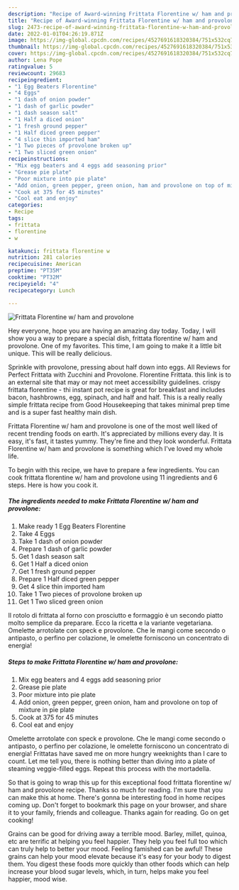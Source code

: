 ```yaml
---
description: "Recipe of Award-winning Frittata Florentine w/ ham and provolone"
title: "Recipe of Award-winning Frittata Florentine w/ ham and provolone"
slug: 2473-recipe-of-award-winning-frittata-florentine-w-ham-and-provolone
date: 2022-01-01T04:26:19.871Z
image: https://img-global.cpcdn.com/recipes/4527691618320384/751x532cq70/frittata-florentine-w-ham-and-provolone-recipe-main-photo.jpg
thumbnail: https://img-global.cpcdn.com/recipes/4527691618320384/751x532cq70/frittata-florentine-w-ham-and-provolone-recipe-main-photo.jpg
cover: https://img-global.cpcdn.com/recipes/4527691618320384/751x532cq70/frittata-florentine-w-ham-and-provolone-recipe-main-photo.jpg
author: Lena Pope
ratingvalue: 5
reviewcount: 29683
recipeingredient:
- "1 Egg Beaters Florentine"
- "4 Eggs"
- "1 dash of onion powder"
- "1 dash of garlic powder"
- "1 dash season salt"
- "1 Half a diced onion"
- "1 fresh ground pepper"
- "1 Half diced green pepper"
- "4 slice thin imported ham"
- "1 Two pieces of provolone broken up"
- "1 Two sliced green onion"
recipeinstructions:
- "Mix egg beaters and 4 eggs add seasoning prior"
- "Grease pie plate"
- "Poor mixture into pie plate"
- "Add onion, green pepper, green onion, ham and provolone on top of mixture in pie plate"
- "Cook at 375 for 45 minutes"
- "Cool eat and enjoy"
categories:
- Recipe
tags:
- frittata
- florentine
- w

katakunci: frittata florentine w 
nutrition: 281 calories
recipecuisine: American
preptime: "PT35M"
cooktime: "PT32M"
recipeyield: "4"
recipecategory: Lunch

---
```



![Frittata Florentine w/ ham and provolone](https://img-global.cpcdn.com/recipes/4527691618320384/751x532cq70/frittata-florentine-w-ham-and-provolone-recipe-main-photo.jpg)

Hey everyone, hope you are having an amazing day today. Today, I will show you a way to prepare a special dish, frittata florentine w/ ham and provolone. One of my favorites. This time, I am going to make it a little bit unique. This will be really delicious.

Sprinkle with provolone, pressing about half down into eggs. All Reviews for Perfect Frittata with Zucchini and Provolone. Florentine Frittata. this link is to an external site that may or may not meet accessibility guidelines. crispy frittata florentine - thi instant pot recipe is great for breakfast and includes bacon, hashbrowns, egg, spinach, and half and half. This is a really really simple frittata recipe from Good Housekeeping that takes minimal prep time and is a super fast healthy main dish.

Frittata Florentine w/ ham and provolone is one of the most well liked of recent trending foods on earth. It's appreciated by millions every day. It is easy, it's fast, it tastes yummy. They're fine and they look wonderful. Frittata Florentine w/ ham and provolone is something which I've loved my whole life.


To begin with this recipe, we have to prepare a few ingredients. You can cook frittata florentine w/ ham and provolone using 11 ingredients and 6 steps. Here is how you cook it.

<!--inarticleads1-->

##### The ingredients needed to make Frittata Florentine w/ ham and provolone:

1. Make ready 1 Egg Beaters Florentine
1. Take 4 Eggs
1. Take 1 dash of onion powder
1. Prepare 1 dash of garlic powder
1. Get 1 dash season salt
1. Get 1 Half a diced onion
1. Get 1 fresh ground pepper
1. Prepare 1 Half diced green pepper
1. Get 4 slice thin imported ham
1. Take 1 Two pieces of provolone broken up
1. Get 1 Two sliced green onion


Il rotolo di frittata al forno con prosciutto e formaggio è un secondo piatto molto semplice da preparare. Ecco la ricetta e la variante vegetariana. Omelette arrotolate con speck e provolone. Che le mangi come secondo o antipasto, o perfino per colazione, le omelette forniscono un concentrato di energia! 

<!--inarticleads2-->

##### Steps to make Frittata Florentine w/ ham and provolone:

1. Mix egg beaters and 4 eggs add seasoning prior
1. Grease pie plate
1. Poor mixture into pie plate
1. Add onion, green pepper, green onion, ham and provolone on top of mixture in pie plate
1. Cook at 375 for 45 minutes
1. Cool eat and enjoy


Omelette arrotolate con speck e provolone. Che le mangi come secondo o antipasto, o perfino per colazione, le omelette forniscono un concentrato di energia! Frittatas have saved me on more hungry weeknights than I care to count. Let me tell you, there is nothing better than diving into a plate of steaming veggie-filled eggs. Repeat this process with the mortadella. 

So that is going to wrap this up for this exceptional food frittata florentine w/ ham and provolone recipe. Thanks so much for reading. I'm sure that you can make this at home. There's gonna be interesting food in home recipes coming up. Don't forget to bookmark this page on your browser, and share it to your family, friends and colleague. Thanks again for reading. Go on get cooking!

Grains can be good for driving away a terrible mood. Barley, millet, quinoa, etc are terrific at helping you feel happier. They help you feel full too which can truly help to better your mood. Feeling famished can be awful! These grains can help your mood elevate because it's easy for your body to digest them. You digest these foods more quickly than other foods which can help increase your blood sugar levels, which, in turn, helps make you feel happier, mood wise.
